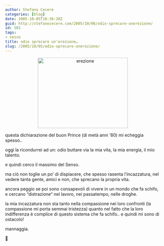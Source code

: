 ```yaml
---
author: Stefano Cecere
categories: [blog]
date: 2005-10-05T18:36:28Z
guid: http://stefanocecere.com/2005/10/06/odio-sprecare-unerezione/
id: 101
tags:
- sesso
title: odio sprecare un'erezione…
slug: /2005/10/05/odio-sprecare-unerezione/
---
```


<p style="text-align: center">
  <img class="size-full wp-image-5467 aligncenter" alt="erezione" src="http://stefanocecere.com/wp-content/uploads/sites/3/2005/10/erezione.jpg" width="292" height="229" />
</p>

questa dichiarazione del buon Prince (di metà anni ‘80) mi echeggia spesso..
  
oggi la ricondurrei ad un: odio buttare via la mia vita, la mia energia, il mio talento.

e quindi cerco il massimo del Senso.

ma ciò non toglie un po’ di dispiacere, che spesso rasenta l’incazzatura, nel vedere tanta gente, amici e non, che sprecano la propria vita.
  
ancora peggio se poi sono consapevoli di vivere in un mondo che fa schifo, e cercano “distrazione“ nel lavoro, nei passatempo, nelle droghe.

la mia incazzatura non sta tanto nella compassione nei loro confronti (la compassione mi porta semmai tristezza) quanto nel fatto che la loro indifferenza è complice di questo sistema che fa schifo.. e quindi mi sono di ostacolo!

mannaggia.

🙂